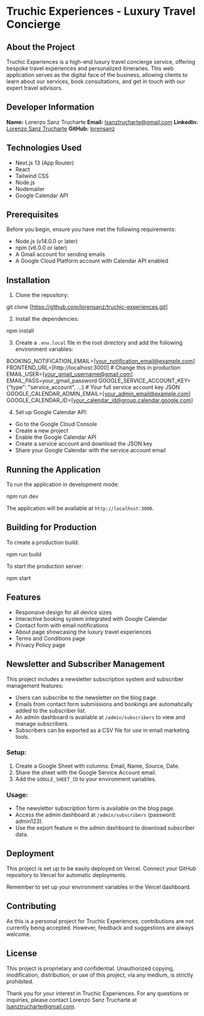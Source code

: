 # Truchic Experiences - Luxury Travel Concierge

## About the Project

Truchic Experiences is a high-end luxury travel concierge service, offering bespoke travel experiences and personalized itineraries. This web application serves as the digital face of the business, allowing clients to learn about our services, book consultations, and get in touch with our expert travel advisors.

## Developer Information

**Name:** Lorenzo Sanz Trucharte
**Email:** lsanztrucharte@gmail.com
**LinkedIn:** [Lorenzo Sanz Trucharte](https://www.linkedin.com/in/lorenzo-sanz-trucharte-534467121/)
**GitHub:** [lorensanz](https://github.com/lorensation)

## Technologies Used

- Next.js 13 (App Router)
- React
- Tailwind CSS
- Node.js
- Nodemailer
- Google Calendar API

## Prerequisites

Before you begin, ensure you have met the following requirements:

- Node.js (v14.0.0 or later)
- npm (v6.0.0 or later)
- A Gmail account for sending emails
- A Google Cloud Platform account with Calendar API enabled

## Installation

1. Clone the repository:

git clone [https://github.com/lorensanz/truchic-experiences.git]

2. Install the dependencies:

npm install

3. Create a `.env.local` file in the root directory and add the following environment variables:


BOOKING_NOTIFICATION_EMAIL=[your_notification_email@example.com]
FRONTEND_URL=[http://localhost:3000] # Change this in production
EMAIL_USER=[your_gmail_username@gmail.com]
EMAIL_PASS=your_gmail_password
GOOGLE_SERVICE_ACCOUNT_KEY={"type": "service_account", ...} # Your full service account key JSON
GOOGLE_CALENDAR_ADMIN_EMAIL=[your_admin_email@example.com]
GOOGLE_CALENDAR_ID=[your_calendar_id@group.calendar.google.com]



4. Set up Google Calendar API:
- Go to the Google Cloud Console
- Create a new project
- Enable the Google Calendar API
- Create a service account and download the JSON key
- Share your Google Calendar with the service account email

## Running the Application

To run the application in development mode:

npm run dev

The application will be available at `http://localhost:3000`.

## Building for Production

To create a production build:

npm run build

To start the production server:

npm start


## Features

- Responsive design for all device sizes
- Interactive booking system integrated with Google Calendar
- Contact form with email notifications
- About page showcasing the luxury travel experiences
- Terms and Conditions page
- Privacy Policy page

## Newsletter and Subscriber Management

This project includes a newsletter subscription system and subscriber management features:

- Users can subscribe to the newsletter on the blog page.
- Emails from contact form submissions and bookings are automatically added to the subscriber list.
- An admin dashboard is available at `/admin/subscribers` to view and manage subscribers.
- Subscribers can be exported as a CSV file for use in email marketing tools.

### Setup:

1. Create a Google Sheet with columns: Email, Name, Source, Date.
2. Share the sheet with the Google Service Account email.
3. Add the `GOOGLE_SHEET_ID` to your environment variables.

### Usage:

- The newsletter subscription form is available on the blog page.
- Access the admin dashboard at `/admin/subscribers` (password: admin123).
- Use the export feature in the admin dashboard to download subscriber data.

## Deployment

This project is set up to be easily deployed on Vercel. Connect your GitHub repository to Vercel for automatic deployments.

Remember to set up your environment variables in the Vercel dashboard.

## Contributing

As this is a personal project for Truchic Experiences, contributions are not currently being accepted. However, feedback and suggestions are always welcome.

## License

This project is proprietary and confidential. Unauthorized copying, modification, distribution, or use of this project, via any medium, is strictly prohibited.

Thank you for your interest in Truchic Experiences. For any questions or inquiries, please contact Lorenzo Sanz Trucharte at lsanztrucharte@gmail.com.

